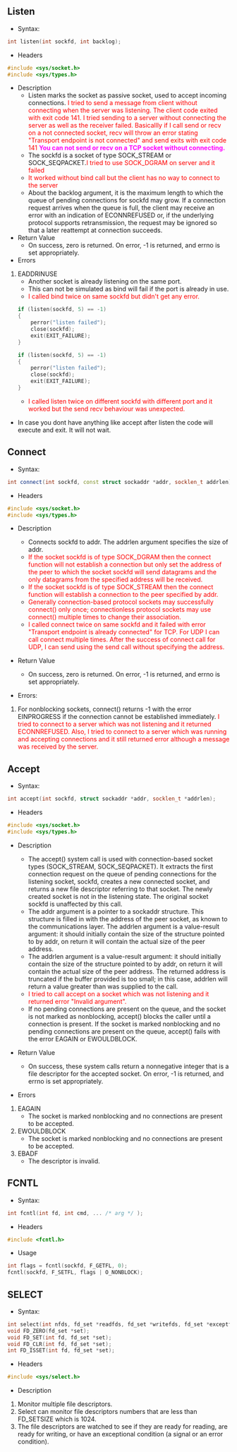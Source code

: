 ## Listen
- Syntax:
```cpp
int listen(int sockfd, int backlog);
```
- Headers
```cpp
#include <sys/socket.h>
#include <sys/types.h>
```
- Description
    - Listen marks the socket as passive socket, used to accept incoming connections. <font color="red">I tried to send a message from client without connecting when the server was listening. The client code exited with exit code 141. I tried sending to a server without connecting the server as well as the receiver failed. Basicallly if I call send or recv on a not connected socket, recv will throw an error stating "Transport endpoint is not connected" and send exits with exit code 141 </font>
    <font color="magenta">**You can not send or recv on a TCP socket without connecting.**</font>
    - The sockfd is a socket of type SOCK_STREAM or SOCK_SEQPACKET.<font color="red">I tried to use SOCK_DGRAM on server and it failed</font>
    - <font color="red">It worked without bind call but the client has no way to connect to the server</font>
    - About the backlog argument, it is the maximum length to which the queue of pending connections for sockfd may grow. If a connection request arrives when the queue is full, the client may receive an error with an indication of ECONNREFUSED or, if the underlying protocol supports retransmission, the request may be ignored so that a later reattempt at connection succeeds.
- Return Value
    - On success, zero is returned. On error, -1 is returned, and errno is set appropriately.
- Errors
1. EADDRINUSE
    - Another socket is already listening on the same port.
    - This can not be simulated as bind will fail if the port is already in use.
    - <font color="red">I called bind twice on same sockfd but didn't get any error.</font>
    ```cpp
    if (listen(sockfd, 5) == -1)
    {
        perror("listen failed");
        close(sockfd);
        exit(EXIT_FAILURE);
    }

    if (listen(sockfd, 5) == -1)
    {
        perror("listen failed");
        close(sockfd);
        exit(EXIT_FAILURE);
    }
    ```
    - <font color="red">I called listen twice on different sockfd with different port and it worked but the send recv behaviour was unexpected.</font>

- In case you dont have anything like accept after listen the code will execute and exit. It will not wait.

## Connect
- Syntax:
```cpp
int connect(int sockfd, const struct sockaddr *addr, socklen_t addrlen);
```
- Headers
```cpp
#include <sys/socket.h> 
#include <sys/types.h>
```
- Description
    - Connects sockfd to addr. The addrlen argument specifies the size of addr.
    - <font color="red">If the socket sockfd is of type SOCK_DGRAM then the connect function will not establish a connection but only set the address of the peer to which the socket sockfd will send datagrams and the only datagrams from the specified address will be received.</font>
    - <font color="red">If the socket sockfd is of type SOCK_STREAM then the connect function will establish a connection to the peer specified by addr.</font>
    - <font color="red"> Generally connection-based protocol sockets may successfully connect() only once; connectionless protocol sockets may use connect() multiple times to change their association.</font>
    - <font color="red">I called connect twice on same sockfd and it failed with error "Transport endpoint is already connected" for TCP. For UDP I can call connect multiple times. After the success of connect call for UDP, I can send using the send call without specifying the address.</font>

- Return Value
    - On success, zero is returned. On error, -1 is returned, and errno is set appropriately.
- Errors:
1. For nonblocking sockets, connect() returns -1 with the error EINPROGRESS if the connection cannot be established immediately. <font color="red">I tried to connect to a server which was not listening and it returned ECONNREFUSED. Also, I tried to connect to a server which was running and accepting connections and it still returned error although a message was received by the server.</font>

## Accept
- Syntax:
```cpp
int accept(int sockfd, struct sockaddr *addr, socklen_t *addrlen);
```
- Headers
```cpp
#include <sys/socket.h>
#include <sys/types.h>
```
- Description
    - The accept() system call is used with connection-based socket types (SOCK_STREAM, SOCK_SEQPACKET). It extracts the first connection request on the queue of pending connections for the listening socket, sockfd, creates a new connected socket, and returns a new file descriptor referring to that socket. The newly created socket is not in the listening state. The original socket sockfd is unaffected by this call.
    - The addr argument is a pointer to a sockaddr structure. This structure is filled in with the address of the peer socket, as known to the communications layer. The addrlen argument is a value-result argument: it should initially contain the size of the structure pointed to by addr, on return it will contain the actual size of the peer address.
    - The addrlen argument is a value-result argument: it should initially contain the size of the structure pointed to by addr, on return it will contain the actual size of the peer address. The returned address is truncated if the buffer provided is too small; in this case, addrlen will return a value greater than was supplied to the call.
    - <font color="red">I tried to call accept on a socket which was not listening and it returned error "Invalid argument".</font>
    - If no pending connections are present on the queue, and the socket is not marked as nonblocking, accept() blocks the caller until a connection is present. If the socket is marked nonblocking and no pending connections are present on the queue, accept() fails with the error EAGAIN or EWOULDBLOCK.

- Return Value
    - On success, these system calls return a nonnegative integer that is a file descriptor for the accepted socket. On error, -1 is returned, and errno is set appropriately.
- Errors
1. EAGAIN
    - The socket is marked nonblocking and no connections are present to be accepted.
2. EWOULDBLOCK
    - The socket is marked nonblocking and no connections are present to be accepted.
3. EBADF
    - The descriptor is invalid.

## FCNTL
- Syntax:
```cpp
int fcntl(int fd, int cmd, ... /* arg */ );
```
- Headers
```cpp
#include <fcntl.h>
```
- Usage
```cpp
int flags = fcntl(sockfd, F_GETFL, 0);
fcntl(sockfd, F_SETFL, flags | O_NONBLOCK);
```

## SELECT
- Syntax:
```cpp
int select(int nfds, fd_set *readfds, fd_set *writefds, fd_set *exceptfds, struct timeval *timeout);
void FD_ZERO(fd_set *set);
void FD_SET(int fd, fd_set *set);
void FD_CLR(int fd, fd_set *set);
int FD_ISSET(int fd, fd_set *set);
```

- Headers
```cpp
#include <sys/select.h>
```
- Description
1. Monitor multiple file descriptors.
2. Select can monitor file descriptors numbers that are less than FD_SETSIZE which is 1024.
3. The file descriptors are watched to see if they are ready for reading, are ready for writing, or have an exceptional condition (a signal or an error condition).
